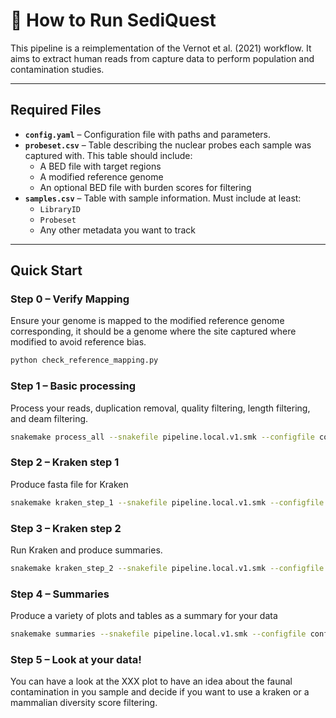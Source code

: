 # 🧬 How to Run SediQuest

This pipeline is a reimplementation of the Vernot et al. (2021) workflow. It aims to extract human reads from capture data to perform population and contamination studies.

---

## Required Files

- **`config.yaml`** – Configuration file with paths and parameters.
- **`probeset.csv`** – Table describing the nuclear probes each sample was captured with. This table should include:
  - A BED file with target regions
  - A modified reference genome
  - An optional BED file with burden scores for filtering
- **`samples.csv`** – Table with sample information. Must include at least:
  - `LibraryID`
  - `Probeset`
  - Any other metadata you want to track

---

## Quick Start

### Step 0 – Verify Mapping
Ensure your genome is mapped to the modified reference genome corresponding, it should be a genome where the site captured where modified to avoid reference bias.

```bash
python check_reference_mapping.py  
```

### Step 1 – Basic processing 
Process your reads, duplication removal, quality filtering, length filtering, and deam filtering.

```bash
snakemake process_all --snakefile pipeline.local.v1.smk --configfile config/config.yaml --cores 25
```

### Step 2 – Kraken step 1 
Produce fasta file for Kraken 

```bash
snakemake kraken_step_1 --snakefile pipeline.local.v1.smk --configfile config/config.yaml --cores 25
```

### Step 3 – Kraken step 2
Run Kraken and produce summaries.

```bash
snakemake kraken_step_2 --snakefile pipeline.local.v1.smk --configfile config/config.yaml --cores 25
```

### Step 4 – Summaries
Produce a variety of plots and tables as a summary for your data

```bash
snakemake summaries --snakefile pipeline.local.v1.smk --configfile config/config.yaml --cores 25
```

### Step 5 – Look at your data!
You can have a look at the XXX plot to have an idea about the faunal contamination in you sample and decide if you want to use a kraken or a mammalian diversity score filtering. 


